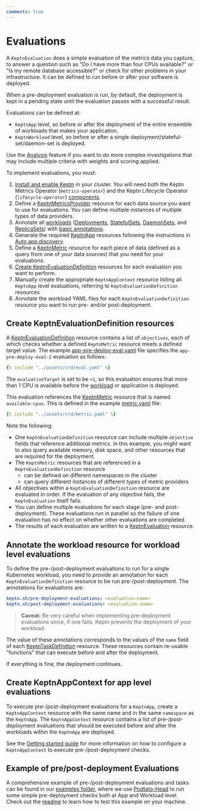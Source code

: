 ```yaml
---
comments: true
---
```


# Evaluations

A `KeptnEvaluation` does a simple evaluation of the metrics data you capture,
to answer a question such as "Do I have more than four CPUs available?"
or "Is my remote database accessible?"
or check for other problems in your infrastructure.
It can be defined to run before or after your software is deployed.

When a pre-deployment evaluation is run, by default,
the deployment is kept in a pending state
until the evaluation passes with a successful result.

Evaluations can be defined at:

- `KeptnApp` level, so before or after the deployment of the
  entire ensemble of workloads that makes your application.
- `KeptnWorkload` level, so before or after a single deployment/stateful-set/daemon-set is deployed.

Use the
[Analysis](slo.md)
feature if you want to do more complex investigations
that may include multiple criteria with weights and scoring applied.

To implement evaluations, you must:

1. [Install and enable Keptn](../installation/index.md)
   in your cluster.
   You will need both the
   Keptn Metrics Operator (`metrics-operator`)
   and the Keptn Lifecycle Operator (`lifecycle-operator`)
   [components](../components/index.md).
1. Define a
   [KeptnMetricsProvider](../reference/crd-reference/metricsprovider.md)
   resource for each data source you want to use for evaluations.
   You can define multiple instances of multiple types of data providers.
1. Annotate all
   [workloads](https://kubernetes.io/docs/concepts/workloads/)
   ([Deployments](https://kubernetes.io/docs/concepts/workloads/controllers/deployment/),
   [StatefulSets](https://kubernetes.io/docs/concepts/workloads/controllers/statefulset/),
   [DaemonSets](https://kubernetes.io/docs/concepts/workloads/controllers/daemonset/),
   and
   [ReplicaSets](https://kubernetes.io/docs/concepts/workloads/controllers/replicaset/))
   with
   [basic annotations](integrate.md#basic-annotations).
1. Generate the required
   [KeptnApp](../reference/crd-reference/app.md)
   resources following the instructions in
   [Auto app discovery](auto-app-discovery.md).
1. Define a
   [KeptnMetric](../reference/crd-reference/metric.md)
   resource for each piece of data
   (defined as a query from one of your data sources)
   that you need for your evaluations.
1. [Create KeptnEvaluationDefinition](#create-keptnevaluationdefinition-resources)
   resources for each evaluation you want to perform.
1. Manually create the appropriate `KeptnAppContext` resource
   listing all `KeptnApp` level evaluations, referring to `KeptnEvaluationDefinition` resources
1. Annotate the workload YAML files for each `KeptnEvaluationDefinition` resource
   you want to run pre- and/or post-deployment.

## Create KeptnEvaluationDefinition resources

A
[KeptnEvaluationDefinition](../reference/crd-reference/evaluationdefinition.md)
resource contains a list of `objectives`,
each of which checks whether a defined `KeptnMetric` resource
meets a defined target value.
The example
[app-pre-deploy-eval.yaml](https://github.com/keptn/lifecycle-toolkit/blob/main/examples/sample-app/version-2/app-pre-deploy-eval.yaml)
file specifies the `app-pre-deploy-eval-2` evaluation as follows:

```yaml
{% include "../assets/crd/eval.yaml" %}
```

The `evaluationTarget` is set to be `>1`,
so this evaluation ensures that more than 1 CPU is available
before the [workload](https://kubernetes.io/docs/concepts/workloads/) or application is deployed.

This evaluation references the
[KeptnMetric](../reference/crd-reference/metric.md) resource
that is named  `available-cpus`.
This is defined in the example
[metric.yaml](https://github.com/keptn/lifecycle-toolkit/blob/main/examples/sample-app/base/metric.yaml)
file:

```yaml
{% include "../assets/crd/metric.yaml" %}
```

Note the following:

- One `KeptnEvaluationDefinition` resource can include
  multiple `objective` fields that reference additional metrics.
  In this example, you might want to also query
  available memory, disk space, and other resources
  that are required for the deployment.
- The `KeptnMetric` resources that are referenced
  in a `KeptnEvaluationDefinition` resource
    - can be defined on different namespaces in the cluster
    - can query different instances of different types of metric providers
- All objectives within a `KeptnEvaluationDefinition` resource
  are evaluated in order.
  If the evaluation of any objective fails,
  the `KeptnEvaluation` itself fails.
- You can define multiple evaluations
  for each stage (pre- and post-deployment).
  These evaluations run in parallel so the failure of one evaluation
  has no effect on whether other evaluations are completed.
- The results of each evaluation
  are written to a
  [KeptnEvaluation](../reference/api-reference/lifecycle/v1beta1/index.md#keptnevaluation)
  resource.

## Annotate the workload resource for workload level evaluations

To define the pre-/post-deployment evaluations to run
for a single Kubernetes workload, you need to provide an annotation
for each `KeptnEvaluationDefinition` resource to be run
pre-/post-deployment.
The annotations for evaluations are:

```yaml
keptn.sh/pre-deployment-evaluations: <evaluation-name>
keptn.sh/post-deployment-evaluations: <evaluation-name>
```

   > **Caveat:** Be very careful when implementing pre-deployment evaluations
     since, if one fails, Keptn prevents the deployment of your workload.
   >

The value of these annotations corresponds
to the values of the `name` field of each
[KeptnTaskDefinition](../reference/crd-reference/taskdefinition.md)
resource.
These resources contain re-usable "functions"
that can execute before and after the deployment.

If everything is fine, the deployment continues.

## Create KeptnAppContext for app level evaluations

To execute pre-/post-deployment evaluations for a `KeptnApp`,
create a `KeptnAppContext` resource with the same name and in the same `namespace` as the `KeptnApp`.
The `KeptnAppContext` resource contains a list of
pre-/post-deployment evaluations
that should be executed before and after the
workloads within the `KeptnApp` are deployed.

See the [Getting started guide](../getting-started/lifecycle-management.md#more-control-over-the-application)
for more information on how to configure a `KeptnAppContext`
to execute pre-/post-deployment checks.

## Example of pre/post-deployment Evaluations

A comprehensive example of pre-/post-deployment
evaluations and tasks can be found in our
[examples folder](https://github.com/keptn/lifecycle-toolkit/tree/main/examples/sample-app),
where we use [Podtato-Head](https://github.com/podtato-head/podtato-head)
to run some simple pre-deployment checks both at App and Workload level.
Check out the [readme](https://github.com/keptn/lifecycle-toolkit/blob/main/examples/sample-app/README.md)
to learn how to test this example on your machine.
